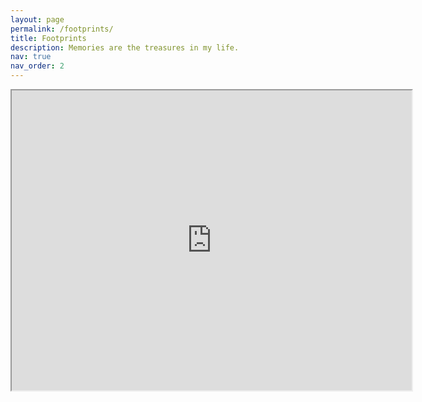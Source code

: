 ```yaml
---
layout: page
permalink: /footprints/
title: Footprints
description: Memories are the treasures in my life.
nav: true
nav_order: 2
---
```

<iframe src="https://www.google.com/maps/d/u/0/embed?mid=13Xp0SWW22U_xMD1t-V_9KSwRmpESFUo&ehbc=2E312F" width="640" height="480"></iframe>
